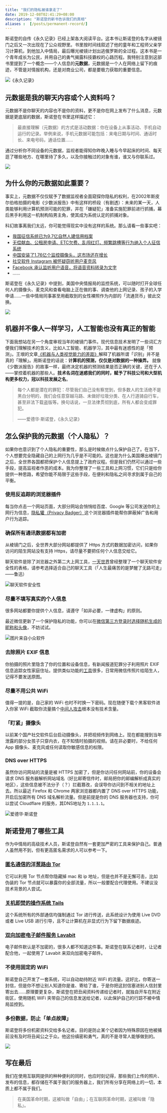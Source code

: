 ```yaml
---
title: "我们的隐私被谁拿走了"
date: 2019-12-08T02:41:29+08:00
description: "斯诺登的新书告诉我们的真相"
aliases :  [/posts/permanent-record/]
---
```


斯诺登的自传《永久记录》已经上架各大阅读平台。这本书让斯诺登的名字从棱镜门之后又一次出现在了公众视野里。书里按时间线叙述了他的童年和工程师父亲学习计算机，到他加入中情局，最后曝光棱镜计划出逃俄罗斯的全过程。这本书是一个青年成长为公民，并用自己的勇气揭露科技霸权的心路历程。我特别注意到这部书里提到了一个概念——个人信息的**元数据**，元数据是一个人在网络上留下的痕迹，不管是对情报机构，还是对商业公司，都是要极力获取的重要信息。

![《永久记录》](https://tva1.sinaimg.cn/large/006tNbRwgy1g9pm9nt8joj30u016y45h.jpg)

## 元数据是我的聊天内容或个人资料吗？

元数据不是你聊天的内容也不是你的资料，更不是你在网上发布了什么消息，元数据是更底层的数据，斯诺登在书里这样描述它：

> 最直接理解（元数据）的方式是活动数据：你在设备上从事活动、手机自动运行的记录。举例来说，手机元数据可能包括：来电日期与时间、通话时长、来电号码，通话位置……

通过分析你不同设备的元数据，监视者能得知你昨晚入睡与今早起床的时间、每天逛了哪些地方、在哪里待了多久，以及你接触过的对象有谁，谁又与你联系过。

![](https://tva1.sinaimg.cn/large/006tNbRwgy1g9p9pylzx3j31900u0e81.jpg)

## 为什么你的元数据如此重要？

事实上，元数据不仅仅赋予了数据监视者全面窥探你隐私的权利，在2002年斯皮尔伯格拍摄的电影《少数派报告》中有这样的桥段（有剧透）：未来的某一天，人类能够利用计算机预测可能的犯罪，并在「嫌疑犯」准备实施犯罪前进行抓捕，幕后黑手利用这一机制构陷男主角，使其成为系统认定的抓捕对象。

科幻故事离我们太远，你可能觉得现实中没有这样的系统。那么请看一些事实吧：

- [我国征信系统已为9.7亿自然人建信用档案](http://www.gov.cn/fuwu/2018-10/22/content_5333353.htm)
- [无偿献血、公租房申请、ETC欠费、乱闯红灯、频繁跳槽等行为纳入个人征信系统](http://newspaper.jcrb.com/2019/20191125/20191125_004/20191125_004_4.htm)
- [中国安装了1.76亿个监控摄像头，这市场还在增长](https://www.qdaily.com/articles/47431.html)
- [社交软件 Instagram 被怀疑窃听用户麦克风](https://www.zhihu.com/question/64794171)
- [Facebook 承认监听用户语音，将语音资料转录为文字](http://www.xinhuanet.com/world/2019-08/15/c_1210242325.htm)
- ……

斯诺登在《永久记录》中提到，美国中央情报局的监控系统，可以随时打开全球任何人的摄像头、麦克风和查看电脑上正在做的事、调查他的上网记录、孩子的入学申请……一些中情局同事甚至用截取到的女性裸照作为内部的「流通货币」彼此交换。

![](https://tva1.sinaimg.cn/large/006tNbRwgy1g9oqelxc04j31120rttc1.jpg)

## 机器并不像人一样学习，人工智能也没有真正的智能

下面我想站在另一个角度审视当年的棱镜门事件。现代信息技术发明了一些词汇方便我们理解技术的含义，比如人工智能、机器学习，其中最有迷惑性的是「预测」。王垠的文章[《机器与人类视觉能力的差距》](https://www.yinwang.org/blog-cn/2019/09/14/machine-vs-human)解释了机器所谓「识别」并不是真的「理解」。用斯诺登的话说：**计算机的预测，仅仅是对数据的一种操弄。** 就像《少数派报告》的故事一样，最终决定机器的预测结果是否正确的关键，还在于人——掌控着机器的那些人。**技术名词在迷惑我们的同时，赋予了科技公司和大型机构更多权力，冠以科技发展之名**。

> 每个人都是潜在的罪犯：尽管我们自己没有察觉到，但多数人的生活绝不是黑白分明的，我们会任意穿越马路、未做好垃圾分类、在人行道骑自行车，甚至非法下载盗版等。换句话说，一旦法律贯彻到底，所有人都会变成罪犯。
>
> ——爱德华·斯诺登，《永久记录》

## 怎么保护我的元数据（个人隐私）？

如果你也意识到了个人隐私的重要性，那么是时候做点什么保护自己了。在当下，个人想要完全隐藏自己的上网行为几乎是不可能的。这也是为什么美国爆出棱镜门之后，全世界各国都把保护个人信息提上了政府议程。但是我们仍然可以通过一些手段，提高监视者作恶的成本。我为你整理了一些工具和上网习惯，它们只是给你提供一种思路，希望你能不局限于这些手段，在便利和隐私之间寻求到属于自己的平衡。

### 使用反追踪的浏览器插件

每当你点击一个网站页面，大部分网站会悄悄给百度、Google 等公司发送你的上网行为信息，[隐私獾（Privacy Badger）](https://chrome.google.com/webstore/detail/privacy-badger/pkehgijcmpdhfbdbbnkijodmdjhbjlgp)这个浏览器插件能帮你屏蔽掉广告和用户行为追踪。

### 确保所有通讯数据都有加密

从棱镜门之后，全世界大部分网站都提供了 Https 方式的数据加密访问，如果你访问的陌生网站没有支持 Https，请尽量不要把任何个人信息交给它。

聊天软件是除了浏览器之外第二大上网工具，[一天世界](https://yitianshijie.net/)曾经整理了一个聊天软件安全性的表格，请参考选择适合自己的聊天工具（「人生最痛苦的是梦醒了无路可走」——鲁迅）

![聊天软件安全性](https://tva1.sinaimg.cn/large/006tNbRwgy1g9oqs2klvuj30xa0te44r.jpg)

### 尽量不填写真实的个人信息

很多网站都要你提供个人信息，请遵守「如非必要，一律虚构」的原则。

最近微信更新了一个保护隐私的功能，你可以在[微信第三方登录时选择随机生成的昵称和头像](https://www.appinn.com/wechat-random-avatar/)，不妨试试。

![图片来自小众软件](https://tva1.sinaimg.cn/large/006tNbRwgy1g9oq1bdydwj30u01md0u2.jpg)

### 去除照片 EXIF 信息

你拍摄的照片里隐含了你的位置和设备信息，有新闻报道犯罪分子利用照片 EXIF 信息追踪女性家庭住址。提供类似功能的[工具](https://sspai.com/post/27007)很多，日常用微信传照片给陌生人，记得不要发送原图。

### 尽量不用公共 WiFi

值得一提的是，自己家的 WiFi 也时不时换一下密码。现在随便下载个黑客软件进入你家 WiFi 截取你流量搞个[中间人攻击](https://baike.baidu.com/item/%E4%B8%AD%E9%97%B4%E4%BA%BA%E6%94%BB%E5%87%BB)根本没有技术含量。

### 「盯紧」摄像头

以前某个国产社交软件后台启动摄像头，并把视频传到网络上。现在都能搜到当年泄露的部分女孩子只穿内衣，在不知情时拍摄的视频。请在非必要时，不给任何 App 摄像头、麦克风或任何读取你敏感信息的权限。

###  DNS over HTTPS

虽然你访问网站的流量是被 HTTPS 加密了，但是你访问任何网站前，你的设备会请求 DNS 服务器解析网站域名（好比邮寄信件时，邮局把你的邮编解析成真实的地区），这些信息被不法分子（？）拦截篡改，会误导你访问到不相关的地址上去。所以最近 Firefox 和 Chrome 两家浏览器都内置了 DNS over HTTPS 功能，开启后加密所有 DNS 域名解析流量。但是前提是你的 DNS 服务器也支持，你可以尝试 Cloudflare 的服务，其DNS地址为 `1.1.1.1`。

![爱德华·斯诺登](https://tva1.sinaimg.cn/large/006tNbRwgy1g9oq7u3eu9j316g0rsq5c.jpg)

## 斯诺登用了哪些工具

作为中情局的高级技术人员，斯诺登自然有一套更加严密的工具来保护自己。普通人虽然用不到，但有更高匿名需求的人可以参考一下。

### [匿名通信的洋葱路由 Tor](https://zh.wikipedia.org/wiki/Tor)

它可以利用 Tor 节点帮你隐藏掉 mac 和 ip 地址，但是也并不是无懈可击，比如伪装的 Tor 节点就可以暴露你的全部流量，所以一般要配合代理使用。不建议没技术背景的人尝试。

### [关机即焚的操作系统 Tails](https://zh.wikipedia.org/zh-hans/Tails_(%E6%93%8D%E4%BD%9C%E7%B3%BB%E7%BB%9F))

这个系统所有的外部通信均强制通过 Tor 进行传送，此系统设计为使用 Live DVD 或者 Live USB 进行引导，且不让计算机在非显式行为下留下数据痕迹。

### [双向加密电子邮件服务 Lavabit](https://lavabit.com/)

电子邮件默认是不加密的，很多人都不知道这件事。斯诺登在联系记者时，让记者配合他，一起使用了 Lavabit 来双向加密电子邮件。

### 不使用固定的 WiFi

斯诺登自己开发了一套系统，可以自动劫持附近 WiFi 的流量。这好比，你寄送一封信，但是你不想让别人知道你是谁、寄给了谁，于是你把这封信塞进别人信封里寄出去……原理要更复杂，斯诺登在把丑闻资料传递给记者时，就独自开车在附近街区，使用随机 WiFi 夹带自己的信息发送给记者，以此保护自己的行踪不被中情局监控到。

### 多份数据，防止「单点故障」

斯诺登将多份机密资料交给多名记者。目的是防止某个记者因为特殊原因在他被捕前没有及时将丑闻公之于众。他这份缜密和勇气，真的不是寻常人能够做到的。

![](https://tva1.sinaimg.cn/large/006tNbRwgy1g9oqabzz2ej31bs0rtt9h.jpg)

## 写在最后

我们在使用互联网提供的种种便利的同时，也应时刻记得，那些我们上传的照片、发布的信息，都存储在不属于我们的服务器上，我们所有分享在网络上的一切，本质上都不属于我们。

> 在美国革命时期，这被叫做「自由」；在互联网革命时期，这被叫做「隐私」。
